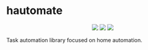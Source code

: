 # hautomate

<div align='center'>
  <img src="https://img.shields.io/github/workflow/status/boonhapus/hautomate/Build?style=plastic">
  <img src="https://img.shields.io/codecov/c/github/boonhapus/hautomate?style=plastic">
  <img src='https://img.shields.io/github/license/boonhapus/hautomate?style=plastic' />
</div>

Task automation library focused on home automation.
